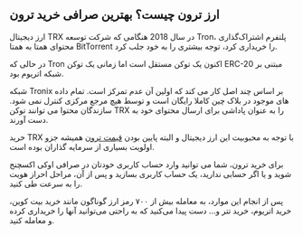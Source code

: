 

## ارز ترون چیست؟ بهترین صرافی خرید ترون

ارز دیجیتال TRX در سال 2018 هنگامی که شرکت توسعه Tron، پلتفرم اشتراک‌گذاری محتوای همتا به همتا BitTorrent را خریداری کرد، توجه بیشتری را به خود جلب کرد.

در حالی که Tron اکنون یک توکن مستقل است اما زمانی یک توکن ERC-20 مبتنی بر شبکه اتریوم بود.

شبکه Tronix بر اساس چند اصل کار می کند که اولین آن عدم تمرکز است. تمام داده های موجود در بلاک چین کاملا رایگان است و توسط هیچ مرجع مرکزی کنترل نمی شود. سازندگان محتوا می توانند توکن TRX را به عنوان پاداشی برای ارسال محتوای خود به دست آورند.

خرید TRX با توجه به محبوبیت این ارز دیجیتال و البته پایین بودن [قیمت ترون](https://ok-ex.io/buy-and-sell/TRX/) همیشه جزو اولویت بسیاری از سرمایه گذاران بوده است.

برای خرید ترون، شما می توانید وارد حساب کاربری خودتان در صرافی اوکی اکسچنج شوید و یا اگر حسابی ندارید، یک حساب کاربری بسازید و پس از آن، مراحل احراز هویت را به سرعت طی کنید.

پس از انجام این موارد، به معامله بیش از ۷۰۰ رمز ارز گوناگون مانند خرید بیت کوین، خرید اتریوم، خرید تتر و... دست پیدا می‌کنید که به راحتی می‌توانید آنها را خریداری کرده و معامله کنید.
